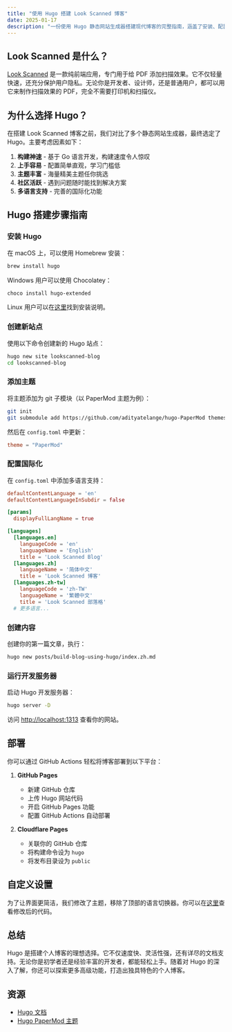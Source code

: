 ```yaml
---
title: "使用 Hugo 搭建 Look Scanned 博客"
date: 2025-01-17
description: "一份使用 Hugo 静态网站生成器搭建现代博客的完整指南，涵盖了安装、配置、部署和自定义技巧，适合初学者和有经验的开发者。"
---
```


## Look Scanned 是什么？

[Look Scanned](https://lookscanned.io) 是一款纯前端应用，专门用于给 PDF 添加扫描效果。它不仅轻量快速，还充分保护用户隐私。无论你是开发者、设计师，还是普通用户，都可以用它来制作扫描效果的 PDF，完全不需要打印机和扫描仪。

## 为什么选择 Hugo？

在搭建 Look Scanned 博客之前，我们对比了多个静态网站生成器，最终选定了 Hugo。主要考虑因素如下：

1. **构建神速** - 基于 Go 语言开发，构建速度令人惊叹
2. **上手容易** - 配置简单直观，学习门槛低
3. **主题丰富** - 海量精美主题任你挑选
4. **社区活跃** - 遇到问题随时能找到解决方案
5. **多语言支持** - 完善的国际化功能

## Hugo 搭建步骤指南

### 安装 Hugo

在 macOS 上，可以使用 Homebrew 安装：

```bash
brew install hugo
```

Windows 用户可以使用 Chocolatey：

```bash
choco install hugo-extended
```

Linux 用户可以在[这里](https://gohugo.io/installation/linux/)找到安装说明。

### 创建新站点

使用以下命令创建新的 Hugo 站点：

```bash
hugo new site lookscanned-blog
cd lookscanned-blog
```

### 添加主题

将主题添加为 git 子模块（以 PaperMod 主题为例）：

```bash
git init
git submodule add https://github.com/adityatelange/hugo-PaperMod themes/PaperMod
```

然后在 `config.toml` 中更新：

```toml
theme = "PaperMod"
```

### 配置国际化

在 `config.toml` 中添加多语言支持：

```toml
defaultContentLanguage = 'en'
defaultContentLanguageInSubdir = false

[params]
  displayFullLangName = true

[languages]
  [languages.en]
    languageCode = 'en'
    languageName = 'English'
    title = 'Look Scanned Blog'
  [languages.zh]
    languageName = '简体中文'
    title = 'Look Scanned 博客'
  [languages.zh-tw]
    languageCode = 'zh-TW'
    languageName = '繁體中文'
    title = 'Look Scanned 部落格'
  # 更多语言...
```

### 创建内容

创建你的第一篇文章，执行：

```bash
hugo new posts/build-blog-using-hugo/index.zh.md
```

### 运行开发服务器

启动 Hugo 开发服务器：

```bash
hugo server -D
```

访问 [http://localhost:1313](http://localhost:1313) 查看你的网站。

## 部署

你可以通过 GitHub Actions 轻松将博客部署到以下平台：

1. **GitHub Pages**

   - 新建 GitHub 仓库
   - 上传 Hugo 网站代码
   - 开启 GitHub Pages 功能
   - 配置 GitHub Actions 自动部署

2. **Cloudflare Pages**
   - 关联你的 GitHub 仓库
   - 将构建命令设为 `hugo`
   - 将发布目录设为 `public`

## 自定义设置

为了让界面更简洁，我们修改了主题，移除了顶部的语言切换器。你可以在[这里](https://github.com/lookscanned/lookscanned-blog/blob/main/layouts/partials/header.html)查看修改后的代码。

## 总结

Hugo 是搭建个人博客的理想选择。它不仅速度快、灵活性强，还有详尽的文档支持。无论你是初学者还是经验丰富的开发者，都能轻松上手。随着对 Hugo 的深入了解，你还可以探索更多高级功能，打造出独具特色的个人博客。

## 资源

- [Hugo 文档](https://gohugo.io/documentation/)
- [Hugo PaperMod 主题](https://github.com/adityatelange/hugo-PaperMod)
